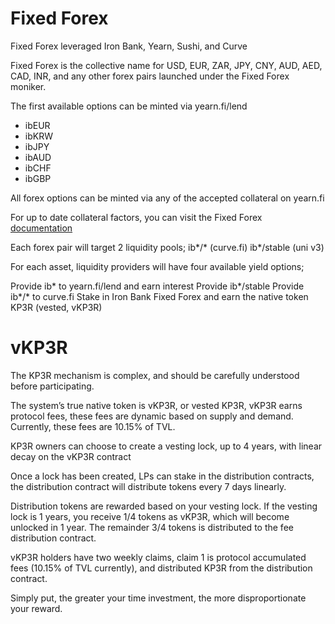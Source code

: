 # Fixed Forex

Fixed Forex leveraged Iron Bank, Yearn, Sushi, and Curve

Fixed Forex is the collective name for USD, EUR, ZAR, JPY, CNY, AUD, AED, CAD, INR, and any other forex pairs launched under the Fixed Forex moniker.

The first available options can be minted via yearn.fi/lend

* ibEUR
* ibKRW
* ibJPY
* ibAUD
* ibCHF
* ibGBP

All forex options can be minted via any of the accepted collateral on yearn.fi

For up to date collateral factors, you can visit the Fixed Forex [documentation](docs.fixedforex.fi)

Each forex pair will target 2 liquidity pools;
ib*/* (curve.fi)
ib*/stable (uni v3)

For each asset, liquidity providers will have four available yield options;

Provide ib* to yearn.fi/lend and earn interest
Provide ib*/stable
Provide ib*/* to curve.fi
Stake in Iron Bank Fixed Forex and earn the native token KP3R (vested, vKP3R)

# vKP3R
The KP3R mechanism is complex, and should be carefully understood before participating.

The system’s true native token is vKP3R, or vested KP3R, vKP3R earns protocol fees, these fees are dynamic based on supply and demand. Currently, these fees are 10.15% of TVL.

KP3R owners can choose to create a vesting lock, up to 4 years, with linear decay on the vKP3R contract

Once a lock has been created, LPs can stake in the distribution contracts, the distribution contract will distribute tokens every 7 days linearly.

Distribution tokens are rewarded based on your vesting lock. If the vesting lock is 1 years, you receive 1/4 tokens as vKP3R, which will become unlocked in 1 year. The remainder 3/4 tokens is distributed to the fee distribution contract.

vKP3R holders have two weekly claims, claim 1 is protocol accumulated fees (10.15% of TVL currently), and distributed KP3R from the distribution contract.

Simply put, the greater your time investment, the more disproportionate your reward.
